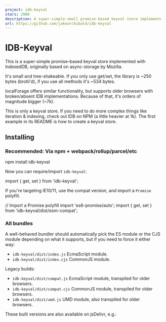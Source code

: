 ```yaml
---
project: idb-keyval
stars: 2900
description: A super-simple-small promise-based keyval store implemented with IndexedDB
url: https://github.com/jakearchibald/idb-keyval
---
```


IDB-Keyval
==========

This is a super-simple promise-based keyval store implemented with IndexedDB, originally based on async-storage by Mozilla.

It's small and tree-shakeable. If you only use get/set, the library is ~250 bytes (brotli'd), if you use all methods it's ~534 bytes.

localForage offers similar functionality, but supports older browsers with broken/absent IDB implementations. Because of that, it's orders of magnitude bigger (~7k).

This is only a keyval store. If you need to do more complex things like iteration & indexing, check out IDB on NPM (a little heavier at 1k). The first example in its README is how to create a keyval store.

Installing
----------

### Recommended: Via npm + webpack/rollup/parcel/etc

npm install idb-keyval

Now you can require/import `idb-keyval`:

import { get, set } from 'idb-keyval';

If you're targeting IE10/11, use the compat version, and import a `Promise` polyfill.

// Import a Promise polyfill
import 'es6-promise/auto';
import { get, set } from 'idb-keyval/dist/esm-compat';

### All bundles

A well-behaved bundler should automatically pick the ES module or the CJS module depending on what it supports, but if you need to force it either way:

-   `idb-keyval/dist/index.js` EcmaScript module.
-   `idb-keyval/dist/index.cjs` CommonJS module.

Legacy builds:

-   `idb-keyval/dist/compat.js` EcmaScript module, transpiled for older browsers.
-   `idb-keyval/dist/compat.cjs` CommonJS module, transpiled for older browsers.
-   `idb-keyval/dist/umd.js` UMD module, also transpiled for older browsers.

These built versions are also available on jsDelivr, e.g.:

<script src\="https://cdn.jsdelivr.net/npm/idb-keyval@6/dist/umd.js"\></script\>
<!-- Or in modern browsers: -->
<script type\="module"\>
  import { get, set } from 'https://cdn.jsdelivr.net/npm/idb-keyval@6/+esm';
</script\>

Usage
-----

### set:

import { set } from 'idb-keyval';

set('hello', 'world');

Since this is IDB-backed, you can store anything structured-clonable (numbers, arrays, objects, dates, blobs etc), although old Edge doesn't support `null`. Keys can be numbers, strings, `Date`s, (IDB also allows arrays of those values, but IE doesn't support it).

All methods return promises:

import { set } from 'idb-keyval';

set('hello', 'world')
  .then(() \=> console.log('It worked!'))
  .catch((err) \=> console.log('It failed!', err));

### get:

import { get } from 'idb-keyval';

// logs: "world"
get('hello').then((val) \=> console.log(val));

If there is no 'hello' key, then `val` will be `undefined`.

### setMany:

Set many keyval pairs at once. This is faster than calling `set` multiple times.

import { set, setMany } from 'idb-keyval';

// Instead of:
Promise.all(\[set(123, 456), set('hello', 'world')\])
  .then(() \=> console.log('It worked!'))
  .catch((err) \=> console.log('It failed!', err));

// It's faster to do:
setMany(\[
  \[123, 456\],
  \['hello', 'world'\],
\])
  .then(() \=> console.log('It worked!'))
  .catch((err) \=> console.log('It failed!', err));

This operation is also atomic – if one of the pairs can't be added, none will be added.

### getMany:

Get many keys at once. This is faster than calling `get` multiple times. Resolves with an array of values.

import { get, getMany } from 'idb-keyval';

// Instead of:
Promise.all(\[get(123), get('hello')\]).then((\[firstVal, secondVal\]) \=>
  console.log(firstVal, secondVal),
);

// It's faster to do:
getMany(\[123, 'hello'\]).then((\[firstVal, secondVal\]) \=>
  console.log(firstVal, secondVal),
);

### update:

Transforming a value (eg incrementing a number) using `get` and `set` is risky, as both `get` and `set` are async and non-atomic:

// Don't do this:
import { get, set } from 'idb-keyval';

get('counter').then((val) \=>
  set('counter', (val || 0) + 1);
);

get('counter').then((val) \=>
  set('counter', (val || 0) + 1);
);

With the above, both `get` operations will complete first, each returning `undefined`, then each set operation will be setting `1`. You could fix the above by queuing the second `get` on the first `set`, but that isn't always feasible across multiple pieces of code. Instead:

// Instead:
import { update } from 'idb-keyval';

update('counter', (val) \=> (val || 0) + 1);
update('counter', (val) \=> (val || 0) + 1);

This will queue the updates automatically, so the first `update` set the `counter` to `1`, and the second `update` sets it to `2`.

### del:

Delete a particular key from the store.

import { del } from 'idb-keyval';

del('hello');

### delMany:

Delete many keys at once. This is faster than calling `del` multiple times.

import { del, delMany } from 'idb-keyval';

// Instead of:
Promise.all(\[del(123), del('hello')\])
  .then(() \=> console.log('It worked!'))
  .catch((err) \=> console.log('It failed!', err));

// It's faster to do:
delMany(\[123, 'hello'\])
  .then(() \=> console.log('It worked!'))
  .catch((err) \=> console.log('It failed!', err));

### clear:

Clear all values in the store.

import { clear } from 'idb-keyval';

clear();

### entries:

Get all entries in the store. Each entry is an array of `[key, value]`.

import { entries } from 'idb-keyval';

// logs: \[\[123, 456\], \['hello', 'world'\]\]
entries().then((entries) \=> console.log(entries));

### keys:

Get all keys in the store.

import { keys } from 'idb-keyval';

// logs: \[123, 'hello'\]
keys().then((keys) \=> console.log(keys));

### values:

Get all values in the store.

import { values } from 'idb-keyval';

// logs: \[456, 'world'\]
values().then((values) \=> console.log(values));

### Custom stores:

By default, the methods above use an IndexedDB database named `keyval-store` and an object store named `keyval`. If you want to use something different, see custom stores.
